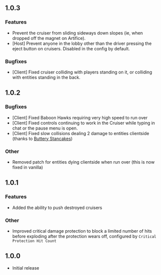## 1.0.3

### Features
- Prevent the cruiser from sliding sideways down slopes (ie, when dropped off the magnet on Artifice).
- \[Host\] Prevent anyone in the lobby other than the driver pressing the eject button on cruisers. Disabled in the config by default.

### Bugfixes
- \[Client\] Fixed cruiser colliding with players standing on it, or colliding with entities standing in the back.

## 1.0.2

### Bugfixes
- \[Client\] Fixed Baboon Hawks requiring very high speed to run over
- \[Client\] Fixed controls continuing to work in the Cruiser while typing in chat or the pause menu is open.
- \[Client\] Fixed slow collisions dealing 2 damage to entities clientside (thanks to [Buttery Stancakes](https://github.com/ButteryStancakes))

### Other
- Removed patch for entities dying clientside when run over (this is now fixed in vanilla)

## 1.0.1

### Features
- Added the ability to push destroyed cruisers

### Other
- Improved critical damage protection to block a limited number of hits before exploding after the protection wears off, configured by `Critical Protection Hit Count`

## 1.0.0

- Initial release
